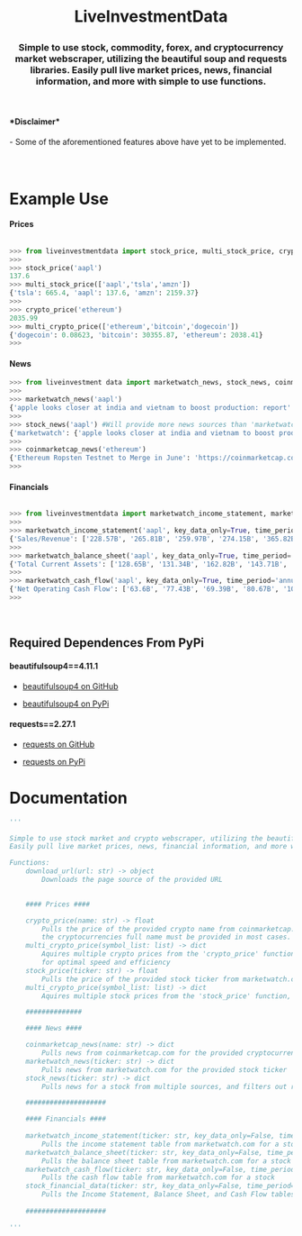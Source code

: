 # <p align='center'>LiveInvestmentData</p>
<h3 align='center'> Simple to use stock, commodity, forex, and cryptocurrency market webscraper, utilizing the beautiful soup and requests libraries. Easily pull live market prices, news, financial information, and more with simple to use functions. </h3>

<br>
<h4>*Disclaimer*</h4
<h5>- Some of the aforementioned features above have yet to be implemented.<h5>
<br>

# Example Use

<h4>Prices</h4>

```python

>>> from liveinvestmentdata import stock_price, multi_stock_price, crypto_price, multi_crypto_price
>>> 
>>> stock_price('aapl')
137.6
>>> multi_stock_price(['aapl','tsla','amzn'])
{'tsla': 665.4, 'aapl': 137.6, 'amzn': 2159.37}
>>> 
>>> crypto_price('ethereum')
2035.99
>>> multi_crypto_price(['ethereum','bitcoin','dogecoin'])
{'dogecoin': 0.08623, 'bitcoin': 30355.87, 'ethereum': 2038.41}
>>>
```
<h4>News</h4>

```python
>>> from liveinvestment data import marketwatch_news, stock_news, coinmarketcap_news
>>>
>>> marketwatch_news('aapl')
{'apple looks closer at india and vietnam to boost production: report': 'https://www.marketwatch.com/articles/apple-china-production-iphone-india-vietnam-51653152645?mod=mw_quote_news', 'apple tells suppliers it wants more production in india and southeast asia, outside of china': 'https://www.marketwatch.com/story/apple-tells-suppliers-it-wants-more-production-in-india-and-southeast-asia-outside-of-china-11653148553?mod=mw_quote_news',..}
>>>
>>> stock_news('aapl') #Will provide more news sources than 'marketwatch' in the future
{'marketwatch': {'apple looks closer at india and vietnam to boost production: report': 'https://www.marketwatch.com/articles/apple-china-production-iphone-india-vietnam-51653152645?mod=mw_quote_news', 'apple tells suppliers it wants more production in india and southeast asia, outside of china': 'https://www.marketwatch.com/story/apple-tells-suppliers-it-wants-more-production-in-india-and-southeast-asia-outside-of-china-11653148553?mod=mw_quote_news',...}
>>>
>>> coinmarketcap_news('ethereum')
{'Ethereum Ropsten Testnet to Merge in June': 'https://coinmarketcap.com/alexandria/article/ethereum-ropsten-testnet-to-merge-in-june', 'Cloudflare to Support Ethereum by Launching Validator Nodes': 'https://coinmarketcap.com/alexandria/article/cloudflare-to-support-ethereum-by-launching-validator-nodes',...}
>>>
```

<h4>Financials</h4>

```python

>>> from liveinvestmentdata import marketwatch_income_statement, marketwatch_balance_sheet, marketwatch_cash_flow
>>>
>>> marketwatch_income_statement('aapl', key_data_only=True, time_period='annual')
{'Sales/Revenue': ['228.57B', '265.81B', '259.97B', '274.15B', '365.82B'], 'Net Income': ['48.35B', '59.53B', '55.26B', '57.41B', '94.68B']}
>>>
>>> marketwatch_balance_sheet('aapl', key_data_only=True, time_period='annual')
{'Total Current Assets': ['128.65B', '131.34B', '162.82B', '143.71B', '134.84B'], 'Total Assets': ['375.32B', '365.73B', '338.52B', '323.89B', '351B'], 'Total Current Liabilities': ['100.81B', '116.87B', '105.72B', '105.39B', '125.48B'], 'Total Liabilities': ['241.27B', '258.58B', '248.03B', '258.55B', '287.91B'], "Liabilities & Shareholders' Equity": ['375.32B', '365.73B', '338.52B', '323.89B', '351B']}
>>>
>>> marketwatch_cash_flow('aapl', key_data_only=True, time_period='annual')
{'Net Operating Cash Flow': ['63.6B', '77.43B', '69.39B', '80.67B', '104.04B'], 'Net Investing Cash Flow': ['(46.45B)', '16.07B', '45.9B', '(4.29B)', '(14.55B)'], 'Net Financing Cash Flow': ['(17.35B)', '(87.88B)', '(90.98B)', '(86.82B)', '(93.35B)']}
>>>
```

<br>

<h2>Required Dependences From PyPi</h2>

<h4>beautifulsoup4==4.11.1</h4>

- <a href="https://github.com/il-vladislav/BeautifulSoup4">beautifulsoup4 on GitHub</a>

- <a href="https://pypi.org/project/beautifulsoup4/">beautifulsoup4 on PyPi</a>

<h4>requests==2.27.1</h4>

- <a href="https://github.com/psf/requests">requests on GitHub</a>

- <a href="https://pypi.org/project/requests/">requests on PyPi</a>


# Documentation
```python
'''

Simple to use stock market and crypto webscraper, utilizing the beautiful soup and requests libraries.
Easily pull live market prices, news, financial information, and more with simple to use functions.

Functions:
    download_url(url: str) -> object
        Downloads the page source of the provided URL
    

    #### Prices ####

    crypto_price(name: str) -> float
        Pulls the price of the provided crypto name from coinmarketcap.com,
        the cryptocurrencies full name must be provided in most cases.
    multi_crypto_price(symbol_list: list) -> dict
        Aquires multiple crypto prices from the 'crypto_price' function, utlizing threads
        for optimal speed and efficiency
    stock_price(ticker: str) -> float
        Pulls the price of the provided stock ticker from marketwatch.com
    multi_crypto_price(symbol_list: list) -> dict
        Aquires multiple stock prices from the 'stock_price' function, utlizing threads                                                                         for optimal speed and efficiency

    ##############

    #### News ####

    coinmarketcap_news(name: str) -> dict
        Pulls news from coinmarketcap.com for the provided cryptocurrency name
    marketwatch_news(ticker: str) -> dict
        Pulls news from marketwatch.com for the provided stock ticker
    stock_news(ticker: str) -> dict
        Pulls news for a stock from multiple sources, and filters out repeats

    ####################

    #### Financials ####
    
    marketwatch_income_statement(ticker: str, key_data_only=False, time_period='quarter') -> dict
        Pulls the income statement table from marketwatch.com for a stock
    marketwatch_balance_sheet(ticker: str, key_data_only=False, time_period='quarter') -> dict
        Pulls the balance sheet table from marketwatch.com for a stock
    marketwatch_cash_flow(ticker: str, key_data_only=False, time_period='quarter') -> dict
        Pulls the cash flow table from marketwatch.com for a stock
    stock_financial_data(ticker: str, key_data_only=False, time_period='quarter') -> dict
        Pulls the Income Statement, Balance Sheet, and Cash Flow tables from marketwatch.com for a stock
    
    ####################

'''
```
